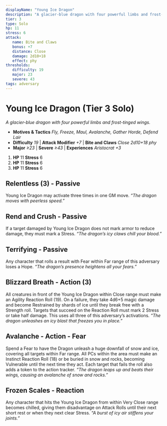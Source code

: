 ```yaml
---
displayName: "Young Ice Dragon"
description: "A glacier-blue dragon with four powerful limbs and frost-tinged wings."
tier: 3
type: Solo
hp: 11
stress: 6
attack:
   name: Bite and Claws
   bonus: +7
   distance: Close
   damage: 2d10+18
   effect: phy
thresholds:
   difficulty: 19
   major: 23
   severe: 43
tags: adversary
---
```

# Young Ice Dragon (Tier 3 Solo)
_A glacier-blue dragon with four powerful limbs and frost-tinged wings._

- **Motives & Tactics** _Fly, Freeze, Maul, Avalanche, Gather Horde, Defend Lair_
- **Difficulty** _19_ | **Attack Modifier** _+7_ | **Bite and Claws** _Close 2d10+18 phy_
- **Major** _≥23_ | **Severe** _≥43_ | **Experiences** _Aristocrat +3_

1. **HP** 11
   **Stress** 6
2. **HP** 11
   **Stress** 6
3. **HP** 11
   **Stress** 6

## Relentless (3) - Passive
Young Ice Dragon may activate three times in one GM move. _“The dragon moves with peerless speed.”_

## Rend and Crush - Passive
If a target damaged by Young Ice Dragon does not mark armor to reduce damage, they must mark a Stress. _“The dragon’s icy claws chill your blood.”_

## Terrifying - Passive
Any character that rolls a result with Fear within Far range of this adversary loses a Hope. _“The dragon’s presence heightens all your fears.”_

## Blizzard Breath - Action (3)
All creatures in front of the Young Ice Dragon within Close range must make an Agility Reaction Roll (19). On a failure, they take 4d6+5 magic damage and become Restrained by shards of ice until they break free with a Strength roll. Targets that succeed on the Reaction Roll must mark 2 Stress or take half damage. This uses all three of this adversary’s activations. _“The dragon unleashes an icy blast that freezes you in place.”_

## Avalanche - Action - Fear
Spend a Fear to have the Dragon unleash a huge downfall of snow and ice, covering all targets within Far range. All PCs within the area must make an Instinct Reaction Roll (18) or be buried in snow and rocks, becoming Vulnerable until the next time they act. Each target that fails the roll also adds a token to the action tracker. _“The dragon leaps up and beats their wings, causing an avalanche of snow and rocks.”_

## Frozen Scales - Reaction
Any character that hits the Young Ice Dragon from within Very Close range becomes chilled, giving them disadvantage on Attack Rolls until their next short rest or when they next clear Stress. _“A burst of icy air stiffens your joints.”_
